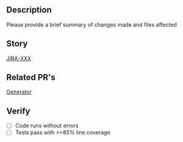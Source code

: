 ## Description

Please provide a brief summary of changes made and files affected

## Story

[JIRA-XXX](https://lobsters.atlassian.net/browse/DXP-XXX)

## Related PR's

[Generator](https://github.com/lob/sdks_openapi_gen/pull/XX)

## Verify

- [ ] Code runs without errors
- [ ] Tests pass with >=85% line coverage
